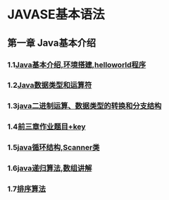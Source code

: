 
# JAVASE基本语法
## 第一章 Java基本介绍
### 1.1[Java基本介绍,环境搭建,helloworld程序](https://github.com/Ze1Sure/javaSE/issues/1)
### 1.2[Java数据类型和运算符](https://github.com/Ze1Sure/javaSE/issues/2)
### 1.3[java二进制运算、数据类型的转换和分支结构](https://github.com/Ze1Sure/javaSE/issues/3)
### 1.4[前三章作业题目+key](https://github.com/Ze1Sure/javaSE/issues/4)
### 1.5[java循环结构,Scanner类](https://github.com/Ze1Sure/javaSE/issues/5)
### 1.6[java递归算法,数组讲解](https://github.com/Ze1Sure/javaSE/issues/6)
### 1.7[排序算法](https://github.com/Ze1Sure/javaSE/issues/7)

